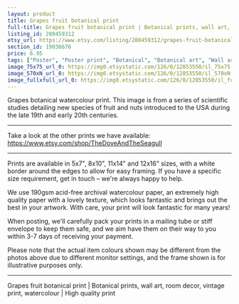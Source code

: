 ```yaml
---
layout: product
title: Grapes fruit botanical print 
full-title: Grapes fruit botanical print | Botanical prints, wall art, room decor, vintage print, watercolour | High quality print
listing_id: 280459312
etsy_url: https://www.etsy.com/listing/280459312/grapes-fruit-botanical-print-botanical?utm_source=thedoveandtheseagull&utm_medium=api&utm_campaign=api
section_id: 19036676
price: 6.95
tags: ["Poster", "Poster print", "Botanical", "Botanical art", "Wall art", "Botanical poster", "Vintage", "Plant", "Watercolour", "Fruit", "Vintage print", "Grapes", "High quality print"]
image_75x75_url_0: https://img0.etsystatic.com/126/0/12853550/il_75x75.975935730_dlbk.jpg
image_570xN_url_0: https://img0.etsystatic.com/126/0/12853550/il_570xN.975935730_dlbk.jpg
image_fullxfull_url_0: https://img0.etsystatic.com/126/0/12853550/il_fullxfull.975935730_dlbk.jpg
---
```

Grapes botanical watercolour print. This image is from a series of scientific studies detailing new species of fruit and nuts introduced to the USA during the late 19th and early 20th centuries.

---

Take a look at the other prints we have available:
https://www.etsy.com/shop/TheDoveAndTheSeagull

---

Prints are available in 5x7&quot;, 8x10&quot;, 11x14&quot; and 12x16&quot; sizes, with a white border around the edges to allow for easy framing. If you have a specific size requirement, get in touch – we&#39;re always happy to help.

We use 190gsm acid-free archival watercolour paper, an extremely high quality paper with a lovely texture, which looks fantastic and brings out the best in your artwork. With care, your print will look fantastic for many years!

When posting, we&#39;ll carefully pack your prints in a mailing tube or stiff envelope to keep them safe, and we aim have them on their way to you within 3-7 days of receiving your payment.

Please note that the actual item colours shown may be different from the photos above due to different monitor settings, and the frame shown is for illustrative purposes only.

---

Grapes fruit botanical print | Botanical prints, wall art, room decor, vintage print, watercolour | High quality print
